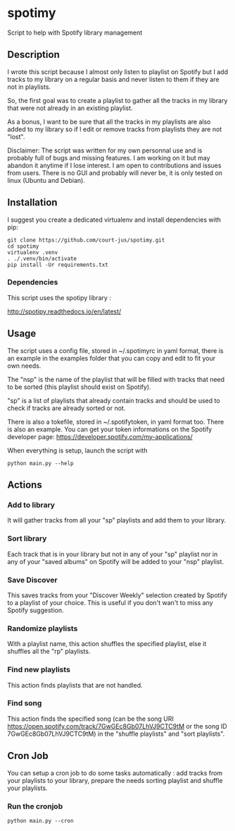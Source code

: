 # spotimy
Script to help with Spotify library management

## Description

I wrote this script because I almost only listen to playlist on Spotify
but I add tracks to my library on a regular basis and never listen to
them if they are not in playlists.

So, the first goal was to create a playlist to gather all the tracks in
my library that were not already in an existing playlist.

As a bonus, I want to be sure that all the tracks in my playlists are
also added to my library so if I edit or remove tracks from playlists
they are not "lost".

Disclaimer: The script was written for my own personnal use and is
probably full of bugs and missing features. I am working on it but may
abandon it anytime if I lose interest. I am open to contributions and
issues from users. There is no GUI and probably will never be, it is
only tested on linux (Ubuntu and Debian).

## Installation

I suggest you create a dedicated virtualenv and install dependencies with
pip:

    git clone https://github.com/court-jus/spotimy.git
    cd spotimy
    virtualenv .venv
    . ./.venv/bin/activate
    pip install -Ur requirements.txt

### Dependencies

This script uses the spotipy library :

http://spotipy.readthedocs.io/en/latest/

## Usage

The script uses a config file, stored in ~/.spotimyrc in yaml format, there
is an example in the examples folder that you can copy and edit to fit your
own needs.

The "nsp" is the name of the playlist that will be filled with tracks that
need to be sorted (this playlist should exist on Spotify).

"sp" is a list of playlists that already contain tracks and should be used
to check if tracks are already sorted or not.

There is also a tokefile, stored in ~/.spotifytoken, in yaml format too.
There is also an example. You can get your token informations on the Spotify
developer page: https://developer.spotify.com/my-applications/

When everything is setup, launch the script with

    python main.py --help

## Actions

### Add to library

It will gather tracks from all your "sp" playlists and add them to
your library.

### Sort library

Each track that is in your library but not in any of
your "sp" playlist nor in any of your "saved albums" on Spotify will be
added to your "nsp" playlist.

### Save Discover

This saves tracks from your "Discover Weekly" selection created by Spotify
to a playlist of your choice. This is useful if you don't wan't to miss any
Spotify suggestion.

### Randomize playlists

With a playlist name, this action shuffles the specified playlist, else it
shuffles all the "rp" playlists.

### Find new playlists

This action finds playlists that are not handled.

### Find song

This action finds the specified song (can be the song URI
https://open.spotify.com/track/7GwGEc8Gb07LhVJ9CTC9tM or the song ID
7GwGEc8Gb07LhVJ9CTC9tM) in the "shuffle playlists" and "sort playlists".

## Cron Job

You can setup a cron job to do some tasks automatically : add tracks
from your playlists to your library, prepare the needs sorting playlist
and shuffle your playlists.

### Run the cronjob

    python main.py --cron
